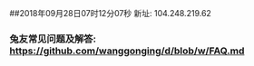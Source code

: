 ##2018年09月28日07时12分07秒 新址: 104.248.219.62
### 兔友常见问题及解答: https://github.com/wanggonging/d/blob/w/FAQ.md
